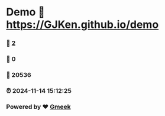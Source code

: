 # Demo :link: https://GJKen.github.io/demo 
### :page_facing_up: [2](https://GJKen.github.io/demo/tag.html) 
### :speech_balloon: 0 
### :hibiscus: 20536 
### :alarm_clock: 2024-11-14 15:12:25 
### Powered by :heart: [Gmeek](https://github.com/Meekdai/Gmeek)

